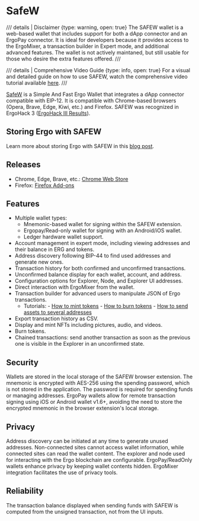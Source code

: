 # SafeW

/// details | Disclaimer
    {type: warning, open: true}
The SAFEW wallet is a web-based wallet that includes support for both a dApp connector and an ErgoPay connector. It is ideal for developers because it provides access to the ErgoMixer, a transaction builder in Expert mode, and additional advanced features. The wallet is not actively maintaned, but still usable for those who desire the extra features offered. 
///

/// details | Comprehensive Video Guide
    {type: info, open: true}
For a visual and detailed guide on how to use SAFEW, watch the comprehensive video tutorial available [here](https://www.youtube.com/watch?v=DFf-dDlCpzM).
///



[SafeW](https://github.com/ThierryM1212/SAFEW) is a Simple And Fast Ergo Wallet that integrates a dApp connector compatible with EIP-12. It is compatible with Chrome-based browsers (Opera, Brave, Edge, Kiwi, etc.) and Firefox. SAFEW was recognized in ErgoHack 3 ([ErgoHack III Results](https://ergoplatform.org/en/blog/2022-03-01-ergohack-iii-results/)).

## Storing Ergo with SAFEW
Learn more about storing Ergo with SAFEW in this [blog post](https://ergoplatform.org/en/blog/2022-03-25-storing-ergo-safew/).

## Releases
- Chrome, Edge, Brave, etc.: [Chrome Web Store](https://chrome.google.com/webstore/detail/simple-and-fast-ergo-wall/fmpbldieijjehhalgjblbpgjmijencll/)
- Firefox: [Firefox Add-ons](https://addons.mozilla.org/en-US/firefox/addon/safew/)

## Features

- Multiple wallet types:
    - Mnemonic-based wallet for signing within the SAFEW extension.
    - Ergopay/Read-only wallet for signing with an Android/iOS wallet.
    - Ledger hardware wallet support.
- Account management in expert mode, including viewing addresses and their balance in ERG and tokens.
- Address discovery following BIP-44 to find used addresses and generate new ones.
- Transaction history for both confirmed and unconfirmed transactions.
- Unconfirmed balance display for each wallet, account, and address.
- Configuration options for Explorer, Node, and Explorer UI addresses.
- Direct interaction with ErgoMixer from the wallet.
- Transaction builder for advanced users to manipulate JSON of Ergo transactions.
    - Tutorials:
            - [How to mint tokens](https://youtu.be/YR0jkbMLaAY)
            - [How to burn tokens](https://youtu.be/OcyziMIXTtk)
            - [How to send assets to several addresses](https://youtu.be/3N7Qn2BgH0U)
- Export transaction history as CSV.
- Display and mint NFTs including pictures, audio, and videos.
- Burn tokens.
- Chained transactions: send another transaction as soon as the previous one is visible in the Explorer in an unconfirmed state.

## Security

Wallets are stored in the local storage of the SAFEW browser extension. The mnemonic is encrypted with AES-256 using the spending password, which is not stored in the application. The password is required for spending funds or managing addresses. ErgoPay wallets allow for remote transaction signing using iOS or Android wallet v1.6+, avoiding the need to store the encrypted mnemonic in the browser extension's local storage.

## Privacy
Address discovery can be initiated at any time to generate unused addresses. Non-connected sites cannot access wallet information, while connected sites can read the wallet content. The explorer and node used for interacting with the Ergo blockchain are configurable. ErgoPay/ReadOnly wallets enhance privacy by keeping wallet contents hidden. ErgoMixer integration facilitates the use of privacy tools.

## Reliability
The transaction balance displayed when sending funds with SAFEW is computed from the unsigned transaction, not from the UI inputs.


